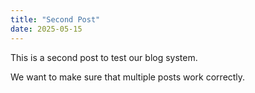```yaml
---
title: "Second Post"
date: 2025-05-15
---
```


This is a second post to test our blog system.

We want to make sure that multiple posts work correctly. 